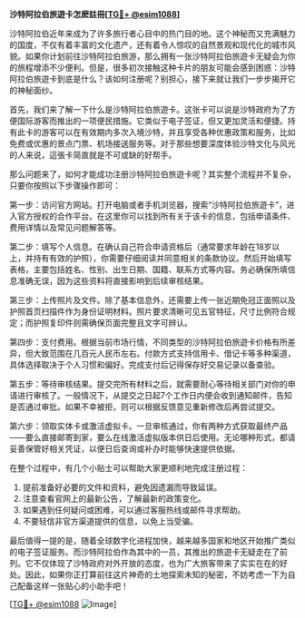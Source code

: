 **沙特阿拉伯旅遊卡怎麽註冊[[TG💪+ @esim1088](https://t.me/s/esim1088)]**

沙特阿拉伯近年来成为了许多旅行者心目中的热门目的地。这个神秘而又充满魅力的国度，不仅有着丰富的文化遗产，还有着令人惊叹的自然景观和现代化的城市风貌。如果你计划前往沙特阿拉伯旅游，那么拥有一张沙特阿拉伯旅遊卡无疑会为你的旅程增添不少便利。但是，很多初次接触这种卡片的朋友可能会感到困惑：沙特阿拉伯旅遊卡到底是什么？该如何注册呢？别担心，接下来就让我们一步步揭开它的神秘面纱。

首先，我们来了解一下什么是沙特阿拉伯旅遊卡。这张卡可以说是沙特政府为了方便国际游客而推出的一项便民措施。它类似于电子签证，但又更加灵活和便捷。持有此卡的游客可以在有效期内多次入境沙特，并且享受各种优惠政策和服务，比如免费或优惠的景点门票、机场接送服务等。对于那些想要深度体验沙特文化与风光的人来说，這張卡简直就是不可或缺的好帮手。

那么问题来了，如何才能成功注册沙特阿拉伯旅遊卡呢？其实整个流程并不复杂，只要你按照以下步骤操作即可：

第一步：访问官方网站。打开电脑或者手机浏览器，搜索“沙特阿拉伯旅遊卡”，进入官方授权的合作平台。在这里你可以找到所有关于该卡的信息，包括申请条件、费用详情以及常见问题解答等。

第二步：填写个人信息。在确认自己符合申请资格后（通常要求年龄在18岁以上，并持有有效的护照），你需要仔细阅读并同意相关的条款协议。然后开始填写表格，主要包括姓名、性别、出生日期、国籍、联系方式等内容。务必确保所填信息准确无误，因为这些资料将直接影响到后续审核结果。

第三步：上传照片及文件。除了基本信息外，还需要上传一张近期免冠正面照以及护照首页扫描件作为身份证明材料。照片要求清晰可见五官特征，尺寸比例符合规定；而护照复印件则需确保页面完整且文字可辨认。

第四步：支付费用。根据当前市场行情，不同类型的沙特阿拉伯旅遊卡价格有所差异，但大致范围在几百元人民币左右。付款方式支持信用卡、借记卡等多种渠道，具体选择取决于个人习惯和偏好。完成支付后记得保存好交易记录以备查验。

第五步：等待审核结果。提交完所有材料之后，就需要耐心等待相关部门对你的申请进行审核了。一般情况下，从提交之日起7个工作日内便会收到通知邮件，告知是否通过审批。如果不幸被拒，则可以根据反馈意见重新修改后再尝试提交。

第六步：领取实体卡或激活虚拟卡。一旦审核通过，你有两种方式获取最终产品——要么直接邮寄到家，要么在线激活虚拟版本供日后使用。无论哪种形式，都请妥善保管好相关凭证，以便日后查询或补办时能够快速提供依据。

在整个过程中，有几个小贴士可以帮助大家更顺利地完成注册过程：

1. 提前准备好必要的文件和资料，避免因遗漏而导致延误。
2. 注意查看官网上的最新公告，了解最新的政策变化。
3. 如果遇到任何疑问或困难，可以通过客服热线或邮件寻求帮助。
4. 不要轻信非官方渠道提供的信息，以免上当受骗。

最后值得一提的是，随着全球数字化进程加快，越来越多国家和地区开始推广类似的电子签证服务。而沙特阿拉伯作為其中的一员，其推出的旅遊卡无疑走在了前列。它不仅体现了沙特政府对外开放的态度，也为广大旅客带来了实实在在的好处。因此，如果你正打算前往这片神奇的土地探索未知的秘密，不妨考虑一下为自己配备这样一张贴心的小助手吧！

[[TG💪+ @esim1088](https://t.me/s/esim1088) ![Image](https://i.postimg.cc/4NQfJmqS/Snipaste-2025-05-13-00-14-12.png)]